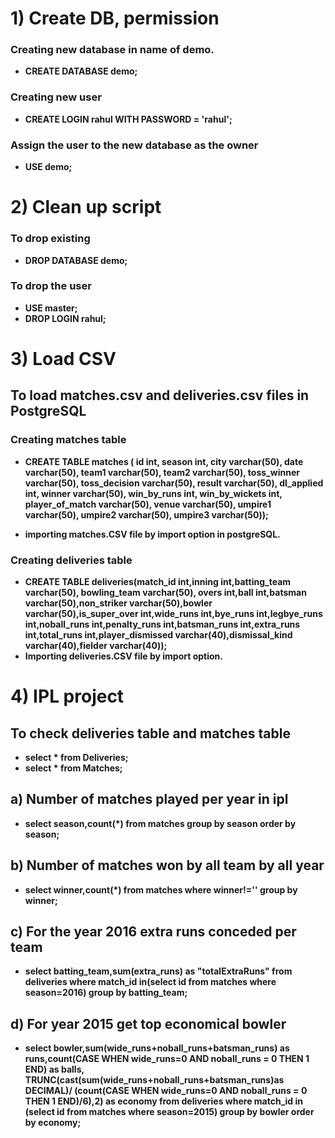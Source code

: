# 1) Create DB, permission
### Creating new database  in name of demo.
* **CREATE DATABASE demo;**
### Creating new user

* **CREATE LOGIN rahul WITH PASSWORD = 'rahul';**

### Assign the user to the new database as the owner

* **USE demo;**

# 2) Clean up script
### To drop existing 

* **DROP DATABASE demo;**

### To drop the user
* **USE master;**
* **DROP LOGIN rahul;**

# 3) Load CSV
## To load matches.csv and deliveries.csv files in PostgreSQL
### Creating matches table
* **CREATE TABLE matches ( id int, season int, city varchar(50), date varchar(50), team1 varchar(50), team2 varchar(50), toss_winner varchar(50), toss_decision varchar(50), result varchar(50),   dl_applied int, winner varchar(50), win_by_runs int, win_by_wickets int, player_of_match varchar(50), venue varchar(50), umpire1 varchar(50), umpire2 varchar(50), umpire3 varchar(50));**

* **importing matches.CSV file by import option in postgreSQL.**

### Creating deliveries table
* **CREATE TABLE deliveries(match_id int,inning int,batting_team varchar(50), bowling_team varchar(50), overs int,ball int,batsman varchar(50),non_striker varchar(50),bowler varchar(50),is_super_over int,wide_runs int,bye_runs int,legbye_runs int,noball_runs int,penalty_runs int,batsman_runs int,extra_runs int,total_runs int,player_dismissed varchar(40),dismissal_kind varchar(40),fielder varchar(40));**
* **Importing deliveries.CSV file by import option.**



# 4) IPL project 
 ## To check deliveries table and matches table 
 * **select * from Deliveries;**
* **select * from Matches;**

## a) Number of matches played per year in ipl
* **select season,count(*) from matches group by season order by season;**

## b) Number of matches won by all team by all year
* **select winner,count(*) from matches where winner!='' group by winner;**

## c) For the year 2016 extra runs conceded per team 
* **select batting_team,sum(extra_runs) as "totalExtraRuns" from deliveries where match_id in(select id from matches where season=2016) group by batting_team;**

## d) For year 2015 get top economical bowler
* **select bowler,sum(wide_runs+noball_runs+batsman_runs) as runs,count(CASE WHEN wide_runs=0 AND noball_runs = 0 THEN 1 END) as balls, TRUNC(cast(sum(wide_runs+noball_runs+batsman_runs)as DECIMAL)/ (count(CASE WHEN wide_runs=0 AND noball_runs = 0 THEN 1 END)/6),2) as economy
from deliveries 
where match_id in (select id from matches where season=2015) 
group by bowler
order by economy;**







